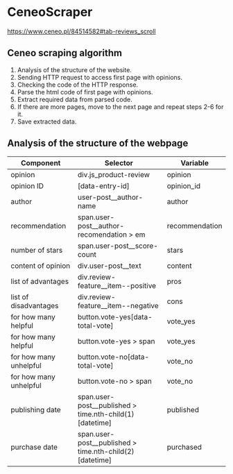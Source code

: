 # CeneoScraper
https://www.ceneo.pl/84514582#tab-reviews_scroll
## Ceneo scraping algorithm
1. Analysis of the structure of the website.
2. Sending HTTP request to access first page with opinions.
3. Checking the code of the HTTP response.
4. Parse the html code of first page with opinions.
5. Extract required data from parsed code.
6. If there are more pages, move to the next page and repeat steps 2-6 for it.
7. Save extracted data.

## Analysis of the structure of the webpage
|Component|Selector|Variable|
|---------|--------|--------|
|opinion|div.js_product-review|opinion|
|opinion ID|[data-entry-id]|opinion_id|
|author|user-post__author-name|author|
|recommendation|span.user-post__author-recomendation > em|recommendation|
|number of stars|span.user-post__score-count|stars|
|content of opinion|div.user-post__text|content|
|list of advantages|div.review-feature__item--positive|pros|
|list of disadvantages|div.review-feature__item--negative|cons|
|for how many helpful|button.vote-yes[data-total-vote]|vote_yes|
|for how many helpful|button.vote-yes > span|vote_yes|
|for how many unhelpful|button.vote-no[data-total-vote]|vote_no|
|for how many unhelpful|button.vote-no > span|vote_no|
|publishing date|span.user-post__published > time.nth-child(1)[datetime]|published|
|purchase date|span.user-post__published > time.nth-child(2)[datetime]|purchased|